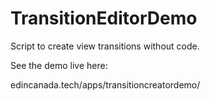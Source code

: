 # TransitionEditorDemo

Script to create view transitions without code.

See the demo live here:

edincanada.tech/apps/transitioncreatordemo/

